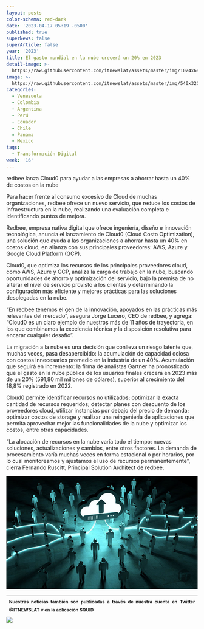 ```yaml
---
layout: posts
color-schema: red-dark
date: '2023-04-17 05:19 -0500'
published: true
superNews: false
superArticle: false
year: '2023'
title: El gasto mundial en la nube crecerá un 20% en 2023
detail-image: >-
  https://raw.githubusercontent.com/itnewslat/assets/master/img/1024x680/Nube-Publica-g.jpg
image: >-
  https://raw.githubusercontent.com/itnewslat/assets/master/img/540x320/Nube-Publica-p.jpg
categories:
  - Venezuela
  - Colombia
  - Argentina
  - Perú
  - Ecuador
  - Chile
  - Panama
  - Mexico
tags:
  - Transformación Digital
week: '16'
---
```

redbee lanza Cloud0 para ayudar a las empresas a ahorrar hasta un 40% de costos en la nube
 
Para hacer frente al consumo excesivo de Cloud de muchas organizaciones, redbee ofrece un nuevo servicio, que reduce los costos de infraestructura en la nube, realizando una evaluación completa e identificando puntos de mejora.
 
Redbee, empresa nativa digital que ofrece ingeniería, diseño e innovación tecnológica, anuncia el lanzamiento de Cloud0 (Cloud Costo Optimization), una solución que ayuda a las organizaciones a ahorrar hasta un 40% en costos cloud, en alianza con sus principales proveedores: AWS, Azure y Google Cloud Platform (GCP).
 
Cloud0, que optimiza los recursos de los principales proveedores cloud, como AWS, Azure y GCP, analiza la carga de trabajo en la nube, buscando oportunidades de ahorro y optimización del servicio, bajo la premisa de no alterar el nivel de servicio provisto a los clientes y determinando la configuración más eficiente y mejores prácticas para las soluciones desplegadas en la nube.
 
“En redbee tenemos el gen de la innovación, apoyados en las prácticas más relevantes del mercado”, asegura Jorge Lucero, CEO de redbee, y agrega: “Cloud0 es un claro ejemplo de nuestros más de 11 años de trayectoria, en los que combinamos la excelencia técnica y la disposición resolutiva para encarar cualquier desafío”.
 
La migración a la nube es una decisión que conlleva un riesgo latente que, muchas veces, pasa desapercibido: la acumulación de capacidad ociosa con costos innecesarios promedio en la industria de un 40%. Acumulación que seguirá  en incremento: la firma de analistas Gartner ha pronosticado que el gasto en la nube pública de los usuarios finales crecerá en 2023 más de un 20% (591,80 mil millones de dólares), superior al crecimiento del 18,8% registrado en 2022.
 
Cloud0 permite identificar recursos no utilizados; optimizar la exacta cantidad de recursos requeridos; detectar planes con descuento de los proveedores cloud, utilizar instancias por debajo del precio de demanda; optimizar costos de storage y realizar una reingeniería de aplicaciones que permita aprovechar mejor las funcionalidades de la nube y optimizar los costos, entre otras capacidades.
 
“La alocación de recursos en la nube varía todo el tiempo: nuevas soluciones, actualizaciones y cambios, entre otros factores. La demanda de procesamiento varía muchas veces en forma estacional o por horarios, por lo cual monitoreamos y ajustamos el uso de recursos permanentemente”, cierra Fernando Ruscitt, Principal Solution Architect de redbee.

![](https://raw.githubusercontent.com/itnewslat/assets/master/img/540x320/Nube-Publica-p.jpg)

<table style="height: 42px;" width="569">
<tbody>
<tr>
<td style="text-align: justify;"><sub><strong>Nuestras noticias también son publicadas a través de nuestra cuenta en Twitter <a href="https://twitter.com/itnewslat?lang=es">@ITNEWSLAT</a> y en la aplicación <a href="https://squidapp.co/en/">SQUID</a></strong></sub></td>
</tr>
</tbody>
</table>
<img src="https://tracker.metricool.com/c3po.jpg?hash=56f88a41e39ab42c063cc51676587a04"/>